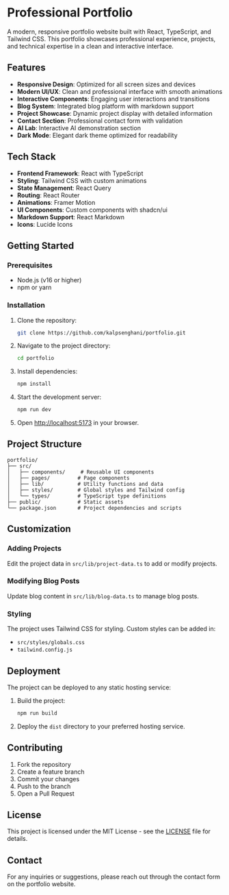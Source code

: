 # Professional Portfolio

A modern, responsive portfolio website built with React, TypeScript, and Tailwind CSS. This portfolio showcases professional experience, projects, and technical expertise in a clean and interactive interface.

## Features

- **Responsive Design**: Optimized for all screen sizes and devices
- **Modern UI/UX**: Clean and professional interface with smooth animations
- **Interactive Components**: Engaging user interactions and transitions
- **Blog System**: Integrated blog platform with markdown support
- **Project Showcase**: Dynamic project display with detailed information
- **Contact Section**: Professional contact form with validation
- **AI Lab**: Interactive AI demonstration section
- **Dark Mode**: Elegant dark theme optimized for readability

## Tech Stack

- **Frontend Framework**: React with TypeScript
- **Styling**: Tailwind CSS with custom animations
- **State Management**: React Query
- **Routing**: React Router
- **Animations**: Framer Motion
- **UI Components**: Custom components with shadcn/ui
- **Markdown Support**: React Markdown
- **Icons**: Lucide Icons

## Getting Started

### Prerequisites

- Node.js (v16 or higher)
- npm or yarn

### Installation

1. Clone the repository:
   ```bash
   git clone https://github.com/kalpsenghani/portfolio.git
   ```

2. Navigate to the project directory:
   ```bash
   cd portfolio
   ```

3. Install dependencies:
   ```bash
   npm install
   ```

4. Start the development server:
   ```bash
   npm run dev
   ```

5. Open [http://localhost:5173](http://localhost:5173) in your browser.

## Project Structure

```
portfolio/
├── src/
│   ├── components/     # Reusable UI components
│   ├── pages/         # Page components
│   ├── lib/           # Utility functions and data
│   ├── styles/        # Global styles and Tailwind config
│   └── types/         # TypeScript type definitions
├── public/            # Static assets
└── package.json       # Project dependencies and scripts
```

## Customization

### Adding Projects

Edit the project data in `src/lib/project-data.ts` to add or modify projects.

### Modifying Blog Posts

Update blog content in `src/lib/blog-data.ts` to manage blog posts.

### Styling

The project uses Tailwind CSS for styling. Custom styles can be added in:
- `src/styles/globals.css`
- `tailwind.config.js`

## Deployment

The project can be deployed to any static hosting service:

1. Build the project:
   ```bash
   npm run build
   ```

2. Deploy the `dist` directory to your preferred hosting service.

## Contributing

1. Fork the repository
2. Create a feature branch
3. Commit your changes
4. Push to the branch
5. Open a Pull Request

## License

This project is licensed under the MIT License - see the [LICENSE](LICENSE) file for details.

## Contact

For any inquiries or suggestions, please reach out through the contact form on the portfolio website.
